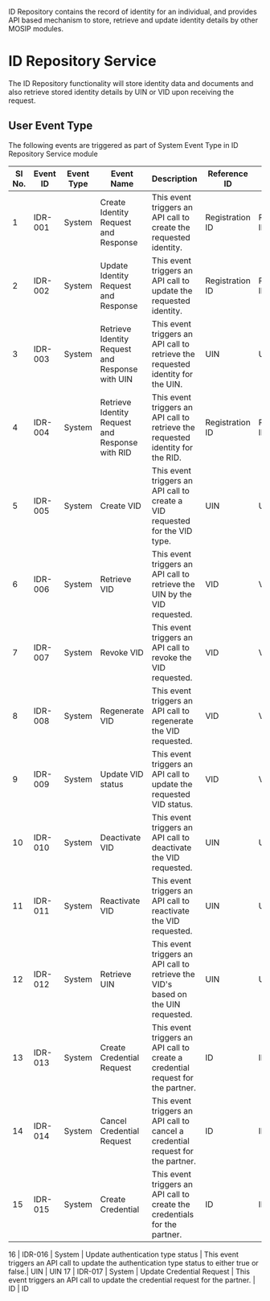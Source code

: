ID Repository contains the record of identity for an individual, and provides API based mechanism to store, retrieve and update identity details by other MOSIP modules.

# ID Repository Service
The ID Repository functionality will store identity data and documents and also retrieve stored identity details by UIN or VID upon receiving the request.

## User Event Type
The following events are triggered as part of System Event Type in ID Repository Service module

Sl No. | Event ID | Event Type | Event Name | Description | Reference ID | Reference ID Type
-------|----------|------------|------------|-------------|--------------|-------------------
1 | IDR-001 | System | Create Identity Request and Response | This event triggers an API call to create the requested identity. | Registration ID | Registration ID
2 | IDR-002 | System | Update Identity Request and Response | This event triggers an API call to update the requested identity. | Registration ID | Registration ID
3 | IDR-003 | System | Retrieve Identity Request and Response with UIN | This event triggers an API call to retrieve the requested identity for the UIN. | UIN | UIN
4 | IDR-004 | System | Retrieve Identity Request and Response with RID | This event triggers an API call to retrieve the requested identity for the RID. | Registration ID | Registration ID
5 | IDR-005 | System | Create VID | This event triggers an API call to create a VID requested for the VID type. | UIN | UIN
6 | IDR-006 | System | Retrieve VID | This event triggers an API call to retrieve the UIN by the VID requested. | VID | VID
7 | IDR-007 | System | Revoke VID | This event triggers an API call to revoke the VID requested. | VID | VID
8 | IDR-008 | System | Regenerate VID | This event triggers an API call to regenerate the VID requested. | VID | VID
9 | IDR-009 | System | Update VID status | This event triggers an API call to update the requested VID status. | VID | VID
10 | IDR-010 | System | Deactivate VID | This event triggers an API call to deactivate the VID requested. | UIN | UIN
11 | IDR-011 | System | Reactivate VID | This event triggers an API call to reactivate the VID requested. | UIN | UIN
12 | IDR-012 | System | Retrieve UIN | This event triggers an API call to retrieve the VID's based on the UIN requested. | UIN | UIN
13 | IDR-013 | System | Create Credential Request | This event triggers an API call to create a credential request for the partner. | ID | ID
14 | IDR-014 | System | Cancel Credential Request| This event triggers an API call to cancel a credential request for the partner. | ID | ID
15 | IDR-015 | System | Create Credential | This event triggers an API call to create the credentials for the partner. | ID | ID

16 | IDR-016 | System | Update authentication type status | This event triggers an API call to update the authentication type status to either true or false.| UIN | UIN
17 | IDR-017 | System | Update Credential Request | This event triggers an API call to update the credential request for the partner. | ID | ID